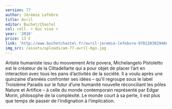 ```yaml
---
version: 77
author: Jérémie Lefebre
title: Avril
editor: Buchet/Chastel
col: coll. « Qui vive »
year: '2016'
price: 13 €
link: 'http://www.buchetchastel.fr/avril-jeremie-lefebvre-9782283029466'
img_src: /assets/uploads/am-77-avril-bgo.jpg
---
```

Artiste humaniste issu du mouvement Arte povera, Michelangelo Pistoletto est le créateur de la Cittadellarte qui a pour objet de placer l’art en interaction avec tous les pans d’activités de la société. Il a voulu après une quinzaine d’années confronter ses idées – qu’il regroupe sous le label Troisième Paradis sur le futur d’une humanité nouvelle réconciliant les pôles Nature et Artifice – à celle du monde contemporain représenté par Edgar Morin, philosophe de la complexité. Le monde court à sa perte, il est plus que temps de passer de l’indignation à l’implication.
